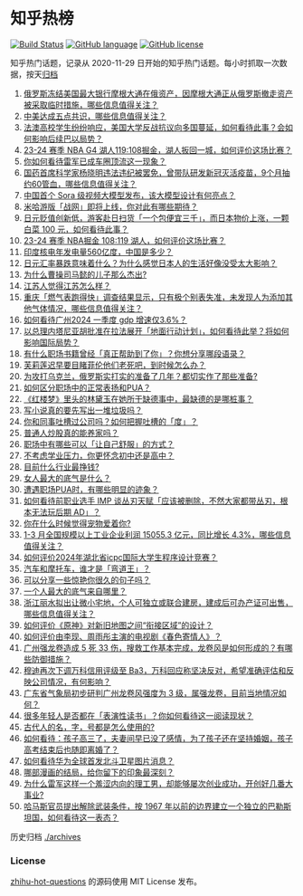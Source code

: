# 知乎热榜
[![Build Status](https://github.com/ToWeLong/zhihu-hot-questions/workflows/CI/badge.svg)](https://github.com/ToWeLong/zhihu-hot-questions/actions)
[![GitHub language](https://img.shields.io/badge/language-golang-orange.svg)](https://golang.org/)
[![GitHub license](https://img.shields.io/github/license/ToWeLong/zhihu-hot-questions)](https://github.com/ToWeLong/zhihu-hot-questions/blob/main/LICENSE)

知乎热门话题，记录从 2020-11-29 日开始的知乎热门话题。每小时抓取一次数据，按天[归档](./archives)

<!-- BEGIN -->

1. [俄罗斯冻结美国最大银行摩根大通在俄资产，因摩根大通正从俄罗斯撤走资产被采取临时措施，哪些信息值得关注？](https://www.zhihu.com/question/654296107)
1. [中美达成五点共识，哪些信息值得关注？](https://www.zhihu.com/question/654200968)
1. [法澳高校学生纷纷响应，美国大学反战抗议向多国蔓延，如何看待此事？会如何影响后续巴以局势？](https://www.zhihu.com/question/654256585)
1. [23-24 赛季 NBA G4 湖人119:108掘金，湖人扳回一城，如何评价这场比赛？](https://www.zhihu.com/question/654359275)
1. [你如何看待雷军已成车圈顶流这一现象？](https://www.zhihu.com/question/654237459)
1. [国药首席科学家杨晓明违法违纪被罢免，曾带队研发新冠灭活疫苗，9个月抽约60管血，哪些信息值得关注？](https://www.zhihu.com/question/654316052)
1. [中国首个 Sora 级视频大模型发布，该大模型设计有何亮点？](https://www.zhihu.com/question/654270641)
1. [米哈游版「战网」即将上线，你对此有哪些期待？](https://www.zhihu.com/question/654171973)
1. [日元贬值创新低，游客赴日扫货「一个包便宜三千」，而日本物价上涨，一颗白菜 100 元，如何看待此事？](https://www.zhihu.com/question/654358713)
1. [23-24 赛季 NBA掘金 108:119 湖人，如何评价这场比赛？](https://www.zhihu.com/question/654366259)
1. [印度核电年发电量560亿度，中国是多少？](https://www.zhihu.com/question/653271161)
1. [日元汇率暴跌意味着什么？为什么感觉日本人的生活好像没受太大影响？](https://www.zhihu.com/question/596270573)
1. [为什么曹操司马懿的儿子那么杰出?](https://www.zhihu.com/question/647041608)
1. [江苏人觉得江苏怎么样？](https://www.zhihu.com/question/648240383)
1. [重庆「燃气表跑得快」调查结果显示，只有极个别表失准，未发现人为添加其他气体情况，哪些信息值得关注？](https://www.zhihu.com/question/654363375)
1. [如何看待广州2024 一季度 gdp 增速仅3.6%？](https://www.zhihu.com/question/654298474)
1. [以总理内塔尼亚胡批准在拉法展开「地面行动计划」，如何看待此举？将如何影响国际局势？](https://www.zhihu.com/question/654158934)
1. [有什么职场书籍曾经「真正帮助到了你」？你想分享哪段语录？](https://www.zhihu.com/question/653430637)
1. [芙莉莲迟早要目睹菲伦他们老死吧，到时候怎么办？](https://www.zhihu.com/question/653131956)
1. [为攻打乌克兰，俄罗斯实打实的准备了几年？都切实作了那些准备?](https://www.zhihu.com/question/654216198)
1. [如何区分职场中的正常表扬和PUA？](https://www.zhihu.com/question/654338588)
1. [《红楼梦》里头的林黛玉在她所干缺德事中，最缺德的是哪桩事？](https://www.zhihu.com/question/653995385)
1. [写小说真的要先写出一堆垃圾吗？](https://www.zhihu.com/question/653775545)
1. [你和同事吐槽过公司吗？如何把握吐槽的「度」？](https://www.zhihu.com/question/653745367)
1. [普通人炒股真的能养家吗？](https://www.zhihu.com/question/511759950)
1. [职场中有哪些可以「让自己舒服」的方式？](https://www.zhihu.com/question/653947179)
1. [不考虑学业压力，你更怀念初中还是高中？](https://www.zhihu.com/question/652852712)
1. [目前什么行业最挣钱?](https://www.zhihu.com/question/649421513)
1. [女人最大的底气是什么？](https://www.zhihu.com/question/485131323)
1. [遭遇职场PUA时，有哪些明显的迹象？](https://www.zhihu.com/question/654338752)
1. [如何看待前职业选手 IMP 谈丛刃天赋「应该被删除，不然大家都带丛刃，根本无法玩后期 AD」？](https://www.zhihu.com/question/653950109)
1. [你在什么时候觉得宠物爱着你?](https://www.zhihu.com/question/540811587)
1. [1-3 月全国规模以上工业企业利润 15055.3 亿元，同比增长 4.3%，哪些信息值得关注？](https://www.zhihu.com/question/654260605)
1. [如何评价2024年湖北省icpc国际大学生程序设计竞赛？](https://www.zhihu.com/question/654283547)
1. [汽车和摩托车，谁才是「弯道王」？](https://www.zhihu.com/question/644352598)
1. [可以分享一些惊艳你很久的句子吗？](https://www.zhihu.com/question/654298994)
1. [一个人最大的底气来自哪里？](https://www.zhihu.com/question/637398832)
1. [浙江丽水拟出让微小宅地，个人可独立或联合建房，建成后可办产证可出售，哪些信息值得关注？](https://www.zhihu.com/question/654296168)
1. [如何评价《原神》对新旧地图之间“衔接区域”的设计？](https://www.zhihu.com/question/653956966)
1. [如何评价由李现、周雨彤主演的电视剧《春色寄情人》？](https://www.zhihu.com/question/653758400)
1. [广州强龙卷造成 5 死 33 伤，搜救工作基本完成，龙卷风是如何形成的？有哪些防御措施？](https://www.zhihu.com/question/654315689)
1. [穆迪再次下调万科信用评级至 Ba3，万科回应称坚决反对，希望准确评估和反映公司情况，有何影响？](https://www.zhihu.com/question/654296145)
1. [广东省气象局初步研判广州龙卷风强度为 3 级，属强龙卷，目前当地情况如何？](https://www.zhihu.com/question/654289237)
1. [很多年轻人是否都在「表演性读书」？你如何看待这一阅读现状？](https://www.zhihu.com/question/653975107)
1. [古代人的名，字，号都是怎么使用的?](https://www.zhihu.com/question/653751960)
1. [如何看待：孩子高三了，夫妻间早已没了感情，为了孩子还在坚持婚姻，孩子高考结束后也随即离婚了？](https://www.zhihu.com/question/654214770)
1. [如何看待华为全球首发北斗卫星图片消息？](https://www.zhihu.com/question/654259567)
1. [哪部漫画的结局，给你留下的印象最深刻？](https://www.zhihu.com/question/48938229)
1. [为什么雷军这样一个羞涩内向的理工男，却能够屡次创业成功，开创好几番大事业?](https://www.zhihu.com/question/646245714)
1. [哈马斯官员提出解除武装条件，按 1967 年以前的边界建立一个独立的巴勒斯坦国，如何看待这一表态？](https://www.zhihu.com/question/654103308)

<!-- END -->

历史归档 [./archives](./archives)


### License
[zhihu-hot-questions](https://github.com/towelong/zhihu-hot-questions) 的源码使用 MIT License 发布。